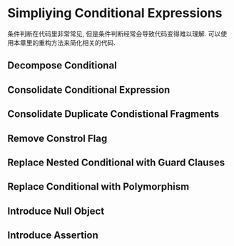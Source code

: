 # Simpliying Conditional Expressions

条件判断在代码里非常常见, 但是条件判断经常会导致代码变得难以理解. 可以使用本章里的重构方法来简化相关的代码.

## Decompose Conditional

## Consolidate Conditional Expression

## Consolidate Duplicate Condistional Fragments

## Remove Constrol Flag

## Replace Nested Conditional with Guard Clauses

## Replace Conditional with Polymorphism

## Introduce Null Object

## Introduce Assertion